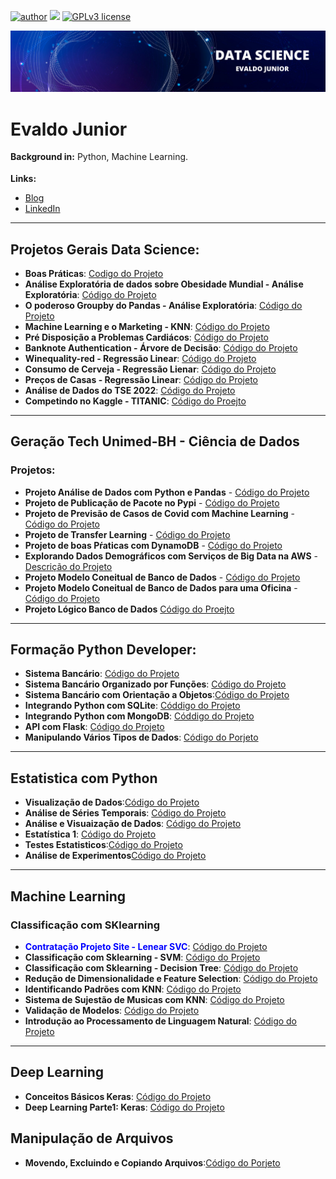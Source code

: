 
[![author](https://img.shields.io/badge/author-evaldojunior-red.svg)](https://www.linkedin.com/in/evaldo-junior-89094244/) [![](https://img.shields.io/badge/python-3.9+-blue.svg)](https://www.python.org/downloads/release/python-365/) [![GPLv3 license](https://img.shields.io/badge/License-GPLv3-blue.svg)](http://perso.crans.org/besson/LICENSE.html)

<p align="center">
  <img src="banner.png" >
</p>

# Evaldo Junior
<sub></sub>
**Background in:** Python, Machine Learning.

**Links:**
* [Blog](https://evaldoj.com)
* [LinkedIn](https://www.linkedin.com/in/evaldo-junior-89094244/)

---

## Projetos Gerais Data Science:


* **Boas Práticas**: [Codigo do Projeto](https://github.com/j2evaldo/Boas-Praticas)
* **Análise Exploratória de dados sobre Obesidade Mundial - Análise Exploratória**: [Código do Projeto](https://bit.ly/34PYVpE)
* **O poderoso Groupby do Pandas - Análise Exploratória**: [Código do Projeto](https://bit.ly/3sW91O8)
* **Machine Learning e o Marketing - KNN**: [Código do Projeto](https://bit.ly/3pghJFZ)
* **Pré Disposição a Problemas Cardiácos**: [Código do Projeto](https://github.com/j2evaldo/PREVISAO-DE-DOENCAS-CARDIACAS/blob/main/!hart.ipynb)
* **Banknote Authentication - Árvore de Decisão**: [Código do Projeto](https://github.com/j2evaldo/banknote_authentication/blob/main/banknote_authentication.ipynb)
* **Winequality-red - Regressão Linear**: [Código do Projeto](https://github.com/j2evaldo/winequality-red/blob/main/regressao_linear.ipynb)
* **Consumo de Cerveja - Regressão Lienar**: [Código do Projeto](https://github.com/j2evaldo/regressaolinear_consumo_cerveja/blob/main/Regress%E2%95%9Eo%20Linear.ipynb)
* **Preços de Casas - Regressão Linear**: [Código do Projeto](https://github.com/j2evaldo/regeressao_linear_preco_casas/blob/main/Regress%C3%A3o%20Linear.ipynb)
* **Análise de Dados do TSE 2022**: [Código do Projeto](https://github.com/j2evaldo/dados-do-TSE/blob/main/eleicoes.ipynb)
* **Competindo no Kaggle - TITANIC**: [Código do Proejto](https://github.com/j2evaldo/titanic)
---


## **Geração Tech Unimed-BH - Ciência de Dados**

### Projetos:


- **Projeto Análise de Dados com Python e Pandas** - [Código do Projeto](https://github.com/j2evaldo/dio/blob/main/EDA_DIO.ipynb)
- **Projeto de Publicação de Pacote no Pypi** - [Código do Projeto](https://github.com/j2evaldo/pacote)
- **Projeto de Previsão de Casos de Covid com Machine Learning** - [Código do Projeto](https://github.com/j2evaldo/covid_dio/blob/main/covid.ipynb)
- **Projeto de Transfer Learning** - [Código do Projeto](https://github.com/j2evaldo/transfer_learning/blob/main/transfer_learning.ipynb)
- **Projeto de boas Pŕaticas com DynamoDB** - [Código do Projeto](https://github.com/j2evaldo/dio-live-dynamodb)
- **Explorando Dados Demográficos com Serviços de Big Data na AWS** - [Descrição do Projeto](https://github.com/j2evaldo/dio-live-athena?organization=j2evaldo&organization=j2evaldo)
- **Projeto Modelo Coneitual de Banco de Dados** - [Código do Projeto](https://github.com/j2evaldo/dio-conceitual_db/blob/main/Modelo%20Conceitual.png)
- **Projeto Modelo Coneitual de Banco de Dados para uma Oficina** - [Código do Projeto](https://github.com/j2evaldo/dio_Construindo-um-Esquema-Conceitual-para-Banco-De-dados/blob/main/Oficina.png)
- **Projeto Lógico Banco de Dados** [Código do Proejto](https://github.com/j2evaldo/dio-projeto-logico/blob/main/bd.sql)


---

## Formação Python Developer:
- **Sistema Bancário**: [Código do Projeto](https://github.com/j2evaldo/SistemaBancario/blob/main/sistema_bancario.ipynb)
- **Sistema Bancário Organizado por Funções**: [Código do Projeto](https://github.com/j2evaldo/SistemaBancario/blob/main/sistema_bancario_funcoes.py)
- **Sistema Bancário com Orientação a Objetos**:[Código do Projeto](https://github.com/j2evaldo/SistemaBancario/blob/main/sistema_bancario_objetos.py)
- **Integrando Python com SQLite**: [Códdigo do Projeto](https://github.com/j2evaldo/Integracao_Python_com_Frameworks/blob/main/python_with_sqlite.py)
- **Integrando Python com MongoDB**: [Códdigo do Projeto](https://github.com/j2evaldo/Integracao_Python_com_Frameworks/blob/main/python_with_mongo.py)
- **API com Flask**: [Código do Projeto](https://github.com/j2evaldo/Integracao_Python_com_Frameworks/blob/main/API%20_with_Flask.ipynb)
- **Manipulando Vários Tipos de Dados**: [Código do Porjeto](https://github.com/j2evaldo/manipulandoDados/blob/main/entradas.ipynb)


---

## **Estatistica com Python**
- **Visualização de Dados**:[Código do Projeto](https://github.com/j2evaldo/visualizacao_matplotlib/blob/main/data_visalization.ipynb)
- **Análise de Séries Temporais**: [Código do Projeto](https://github.com/j2evaldo/serie_temporais/blob/main/series_temporais.ipynb)
- **Análise e Visuaização de Dados**: [Código do Projeto](https://github.com/j2evaldo/visualisacao_dados/blob/main/Introducao_data_science.ipynb)
- **Estatística 1**: [Código do Projeto](https://github.com/j2evaldo/estatistica1/blob/main/estatistica1.ipynb)
- **Testes Estatisticos**:[Código do Projeto](https://github.com/j2evaldo/testes_estatisticos/blob/main/testes_estatisticos.ipynb)
- **Análise de Experimentos**[Código do Projeto](https://github.com/j2evaldo/analise_de_experimentos/blob/main/Planejamento_experimentos_aula.ipynb)

---

## **Machine Learning**
### **Classificação com SKlearning**
- **<font color = 'blue'>Contratação Projeto Site - Lenear SVC</font>**: [Código do Projeto](https://github.com/j2evaldo/Machine_learning_Classificacao_Sklearning/blob/main/02_dados_projeto_site.ipynb)
- **Classificação com Sklearning - SVM**: [Código do Projeto](https://github.com/j2evaldo/Machine_learning_Classificacao_Sklearning/blob/main/machine_learning_dados_Acesso_site.ipynb)
- **Classificação com Sklearning - Decision Tree**: [Código do Projeto](https://github.com/j2evaldo/Machine_learning_Classificacao_Sklearning/blob/main/03_dados_projeto_Venda_carro.ipynb)
- **Redução de Dimensionalidade e Feature Selection**: [Código do Projeto](https://github.com/j2evaldo/reducao_dimensionalidade/blob/main/dimensionalidade.ipynb)
- **Identificando Padrões com KNN**: [Código do Projeto](https://github.com/j2evaldo/padroes_com_Knn/blob/main/knn_Extraindo_Padroes.ipynb)
- **Sistema de Sujestão de Musicas com KNN**: [Código do Projeto](https://github.com/j2evaldo/Sistema_Sugestao_KNN/blob/main/01_clusterizacao.ipynb)
- **Validação de Modelos**: [Código do Projeto](https://github.com/j2evaldo/validacao_de_modelos/blob/main/modelo.ipynb)
- **Introdução ao Processamento de Linguagem Natural**: [Código do Projeto](https://github.com/alura-cursos/pln-com-python/blob/master/Aula5.ipynb)


---

## **Deep Learning**
- **Conceitos Básicos Keras**: [Código do Projeto](https://github.com/j2evaldo/metricas_keras/blob/main/introducao_tensor_flow.ipynb)
- **Deep Learning Parte1: Keras**: [Código do Projeto](https://github.com/j2evaldo/Deep-Learning-Parte1-Keras/blob/main/classificacao_roupas.ipynb)


## **Manipulação de Arquivos**
- **Movendo, Excluindo e Copiando Arquivos**:[Código do Porjeto]() 
